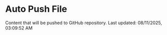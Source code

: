 # Auto Push File

Content that will be pushed to GitHub repository.
Last updated: 08/11/2025, 03:09:52 AM